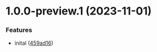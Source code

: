 # 1.0.0-preview.1 (2023-11-01)


### Features

* inital ([459ad16](https://github.com/mob-sakai/TestPkgDev/commit/459ad16ce56b3fbd2556670c299a1f532c7a03a2))

